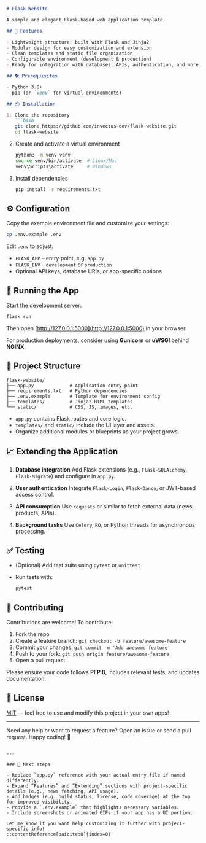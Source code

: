 ````markdown
# Flask Website

A simple and elegant Flask-based web application template.

## 🚀 Features

- Lightweight structure: built with Flask and Jinja2
- Modular design for easy customization and extension
- Clean templates and static file organization
- Configurable environment (development & production)
- Ready for integration with databases, APIs, authentication, and more

## 🛠️ Prerequisites

- Python 3.8+
- pip (or `venv` for virtual environments)

## 📦 Installation

1. Clone the repository  
   ```bash
   git clone https://github.com/invectus-dev/flask-website.git
   cd flask-website
````

2. Create and activate a virtual environment

   ```bash
   python3 -m venv venv
   source venv/bin/activate  # Linux/Mac  
   venv\Scripts\activate     # Windows
   ```

3. Install dependencies

   ```bash
   pip install -r requirements.txt
   ```

## ⚙️ Configuration

Copy the example environment file and customize your settings:

```bash
cp .env.example .env
```

Edit `.env` to adjust:

* `FLASK_APP` – entry point, e.g. `app.py`
* `FLASK_ENV` – `development` or `production`
* Optional API keys, database URIs, or app-specific options

## 🚧 Running the App

Start the development server:

```bash
flask run
```

Then open [http://127.0.0.1:5000](http://127.0.0.1:5000) in your browser.

For production deployments, consider using **Gunicorn** or **uWSGI** behind **NGINX**.

## 🔄 Project Structure

```
flask-website/
├── app.py             # Application entry point
├── requirements.txt   # Python dependencies
├── .env.example       # Template for environment config
├── templates/         # Jinja2 HTML templates
└── static/            # CSS, JS, images, etc.
```

* `app.py` contains Flask routes and core logic.
* `templates/` and `static/` include the UI layer and assets.
* Organize additional modules or blueprints as your project grows.

## 📈 Extending the Application

1. **Database integration**
   Add Flask extensions (e.g., `Flask-SQLAlchemy`, `Flask-Migrate`) and configure in `app.py`.

2. **User authentication**
   Integrate `Flask-Login`, `Flask-Dance`, or JWT-based access control.

3. **API consumption**
   Use `requests` or similar to fetch external data (news, products, APIs).

4. **Background tasks**
   Use `Celery`, `RQ`, or Python threads for asynchronous processing.

## ✅ Testing

* (Optional) Add test suite using `pytest` or `unittest`
* Run tests with:

  ```bash
  pytest
  ```

## 🤝 Contributing

Contributions are welcome! To contribute:

1. Fork the repo
2. Create a feature branch: `git checkout -b feature/awesome-feature`
3. Commit your changes: `git commit -m 'Add awesome feature'`
4. Push to your fork: `git push origin feature/awesome-feature`
5. Open a pull request

Please ensure your code follows **PEP 8**, includes relevant tests, and updates documentation.

## 📄 License

[MIT](LICENSE) — feel free to use and modify this project in your own apps!

---

Need any help or want to request a feature? Open an issue or send a pull request. Happy coding! 🎉

```

---

### 📝 Next steps

- Replace `app.py` reference with your actual entry file if named differently.
- Expand “Features” and “Extending” sections with project-specific details (e.g., news fetching, API usage).
- Add badges (e.g. build status, license, code coverage) at the top for improved visibility.
- Provide a `.env.example` that highlights necessary variables.
- Include screenshots or animated GIFs if your app has a UI portion.

Let me know if you want help customizing it further with project-specific info!
::contentReference[oaicite:0]{index=0}
```
